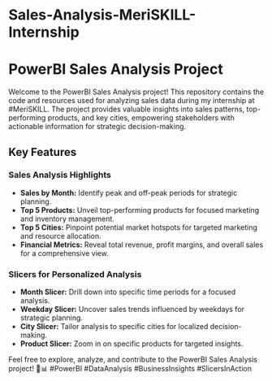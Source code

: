 # Sales-Analysis-MeriSKILL-Internship
# PowerBI Sales Analysis Project

Welcome to the PowerBI Sales Analysis project! This repository contains the code and resources used for analyzing sales data during my internship at #MeriSKILL. The project provides valuable insights into sales patterns, top-performing products, and key cities, empowering stakeholders with actionable information for strategic decision-making.

## Key Features

### Sales Analysis Highlights

- **Sales by Month:** Identify peak and off-peak periods for strategic planning.
- **Top 5 Products:** Unveil top-performing products for focused marketing and inventory management.
- **Top 5 Cities:** Pinpoint potential market hotspots for targeted marketing and resource allocation.
- **Financial Metrics:** Reveal total revenue, profit margins, and overall sales for a comprehensive view.

### Slicers for Personalized Analysis

- **Month Slicer:** Drill down into specific time periods for a focused analysis.
- **Weekday Slicer:** Uncover sales trends influenced by weekdays for strategic planning.
- **City Slicer:** Tailor analysis to specific cities for localized decision-making.
- **Product Slicer:** Zoom in on specific products for targeted insights.

Feel free to explore, analyze, and contribute to the PowerBI Sales Analysis project! 🚀📊 #PowerBI #DataAnalysis #BusinessInsights #SlicersInAction
